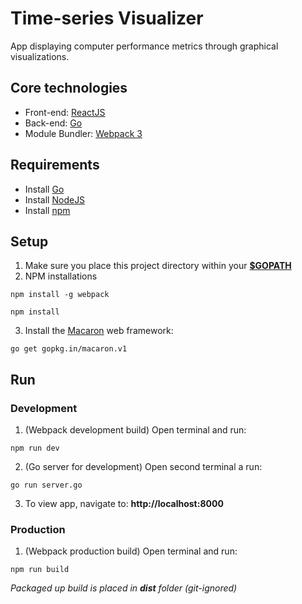 # Time-series Visualizer

App displaying computer performance metrics through graphical visualizations.

## Core technologies
- Front-end: [ReactJS](https://reactjs.org/)
- Back-end: [Go](https://golang.org/)
- Module Bundler: [Webpack 3](https://webpack.js.org/)

## Requirements
- Install [Go](https://golang.org/doc/install)
- Install [NodeJS](https://nodejs.org/en/download/)
- Install [npm](https://www.npmjs.com/get-npm)

## Setup

1. Make sure you place this project directory within your [__$GOPATH__](https://golang.org/doc/code.html#GOPATH)
2. NPM installations

  `npm install -g webpack`

  `npm install`

3. Install the [Macaron](https://go-macaron.com/) web framework:

  `go get gopkg.in/macaron.v1`

## Run
### Development
1. (Webpack development build) Open terminal and run:

`npm run dev`

2. (Go server for development) Open second terminal a run:

`go run server.go`

3. To view app, navigate to: __http://localhost:8000__ 

### Production
1. (Webpack production build) Open terminal and run:

`npm run build`

*Packaged up build is placed in __dist__ folder (git-ignored)*
